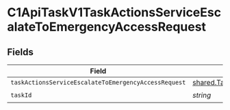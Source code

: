 # C1ApiTaskV1TaskActionsServiceEscalateToEmergencyAccessRequest


## Fields

| Field                                                                                                                                  | Type                                                                                                                                   | Required                                                                                                                               | Description                                                                                                                            |
| -------------------------------------------------------------------------------------------------------------------------------------- | -------------------------------------------------------------------------------------------------------------------------------------- | -------------------------------------------------------------------------------------------------------------------------------------- | -------------------------------------------------------------------------------------------------------------------------------------- |
| `taskActionsServiceEscalateToEmergencyAccessRequest`                                                                                   | [shared.TaskActionsServiceEscalateToEmergencyAccessRequest](../../models/shared/taskactionsserviceescalatetoemergencyaccessrequest.md) | :heavy_minus_sign:                                                                                                                     | N/A                                                                                                                                    |
| `taskId`                                                                                                                               | *string*                                                                                                                               | :heavy_check_mark:                                                                                                                     | N/A                                                                                                                                    |